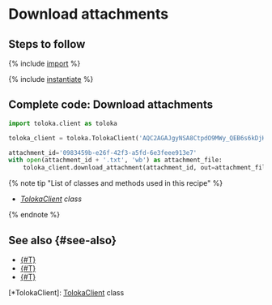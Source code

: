# Download attachments

## Steps to follow

{% include [import](../_includes/recipes/import.md) %}

{% include [instantiate](../_includes/recipes/instantiate.md) %}

## Complete code: Download attachments

```python
import toloka.client as toloka

toloka_client = toloka.TolokaClient('AQC2AGAJgyNSA8CtpdO9MWy_QEB6s6kDjHUoElE', 'PRODUCTION')

attachment_id='0983459b-e26f-42f3-a5fd-6e3feee913e7'
with open(attachment_id + '.txt', 'wb') as attachment_file:
    toloka_client.download_attachment(attachment_id, out=attachment_file)
```

{% note tip "List of classes and methods used in this recipe" %}

- _[TolokaClient](../reference/toloka.client.TolokaClient.md) class_

{% endnote %}

## See also {#see-also}

- [{#T}](../../guide/concepts/overview.md)
- [{#T}](./learn-basics.md)
- [{#T}](./use-cases.md)

[*TolokaClient]: [TolokaClient](../reference/toloka.client.TolokaClient.md) class